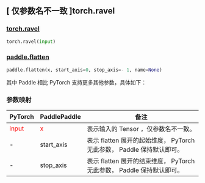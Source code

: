 ## [ 仅参数名不一致 ]torch.ravel
### [torch.ravel](https://pytorch.org/docs/stable/generated/torch.ravel.html?highlight=ravel#torch.ravel)

```python
torch.ravel(input)
```

### [paddle.flatten](https://www.paddlepaddle.org.cn/documentation/docs/zh/api/paddle/flatten_cn.html)

```python
paddle.flatten(x, start_axis=0, stop_axis=- 1, name=None)
```

其中 Paddle 相比 PyTorch 支持更多其他参数，具体如下：
### 参数映射
| PyTorch       | PaddlePaddle | 备注                                                   |
| ------------- | ------------ | ------------------------------------------------------ |
| <font color='red'> input </font> | <font color='red'> x </font> | 表示输入的 Tensor ，仅参数名不一致。  |
| -           | start_axis            | 表示 flatten 展开的起始维度， PyTorch 无此参数， Paddle 保持默认即可。               |
| -           | stop_axis            | 表示 flatten 展开的结束维度， PyTorch 无此参数， Paddle 保持默认即可。               |
